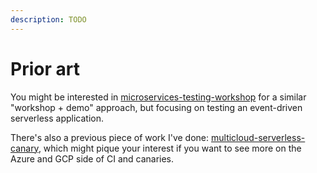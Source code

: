 ```yaml
---
description: TODO
---
```


# Prior art

You might be interested in [microservices-testing-workshop](https://github.com/mikaelvesavuori/microservices-testing-workshop) for a similar "workshop + demo" approach, but focusing on testing an event-driven serverless application.

There's also a previous piece of work I've done: [multicloud-serverless-canary](https://github.com/mikaelvesavuori/multicloud-serverless-canary), which might pique your interest if you want to see more on the Azure and GCP side of CI and canaries.
